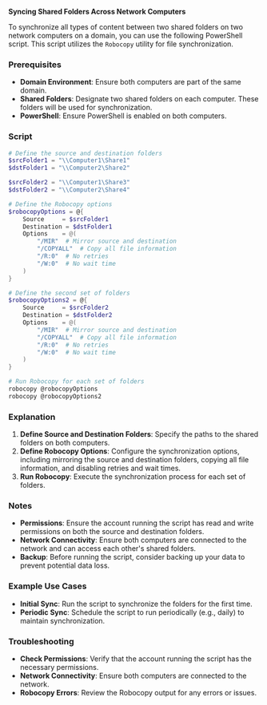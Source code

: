 **Syncing Shared Folders Across Network Computers**

To synchronize all types of content between two shared folders on two network computers on a domain, you can use the following PowerShell script. This script utilizes the `Robocopy` utility for file synchronization.

### Prerequisites

- **Domain Environment**: Ensure both computers are part of the same domain.
- **Shared Folders**: Designate two shared folders on each computer. These folders will be used for synchronization.
- **PowerShell**: Ensure PowerShell is enabled on both computers.

### Script

```powershell
# Define the source and destination folders
$srcFolder1 = "\\Computer1\Share1"
$dstFolder1 = "\\Computer2\Share2"

$srcFolder2 = "\\Computer1\Share3"
$dstFolder2 = "\\Computer2\Share4"

# Define the Robocopy options
$robocopyOptions = @{
    Source     = $srcFolder1
    Destination = $dstFolder1
    Options    = @(
        "/MIR"  # Mirror source and destination
        "/COPYALL"  # Copy all file information
        "/R:0"  # No retries
        "/W:0"  # No wait time
    )
}

# Define the second set of folders
$robocopyOptions2 = @{
    Source     = $srcFolder2
    Destination = $dstFolder2
    Options    = @(
        "/MIR"  # Mirror source and destination
        "/COPYALL"  # Copy all file information
        "/R:0"  # No retries
        "/W:0"  # No wait time
    )
}

# Run Robocopy for each set of folders
robocopy @robocopyOptions
robocopy @robocopyOptions2
```

### Explanation

1. **Define Source and Destination Folders**: Specify the paths to the shared folders on both computers.
2. **Define Robocopy Options**: Configure the synchronization options, including mirroring the source and destination folders, copying all file information, and disabling retries and wait times.
3. **Run Robocopy**: Execute the synchronization process for each set of folders.

### Notes

- **Permissions**: Ensure the account running the script has read and write permissions on both the source and destination folders.
- **Network Connectivity**: Ensure both computers are connected to the network and can access each other's shared folders.
- **Backup**: Before running the script, consider backing up your data to prevent potential data loss.

### Example Use Cases

- **Initial Sync**: Run the script to synchronize the folders for the first time.
- **Periodic Sync**: Schedule the script to run periodically (e.g., daily) to maintain synchronization.

### Troubleshooting

- **Check Permissions**: Verify that the account running the script has the necessary permissions.
- **Network Connectivity**: Ensure both computers are connected to the network.
- **Robocopy Errors**: Review the Robocopy output for any errors or issues.